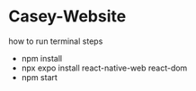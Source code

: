 # Casey-Website

how to run terminal steps

- npm install
- npx expo install react-native-web react-dom
- npm start
